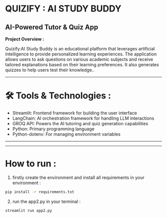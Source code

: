 # QUIZIFY : AI STUDY BUDDY
##  AI-Powered Tutor & Quiz App

**Project Overview :**

Quizify:AI Study Buddy is an educational platform that leverages 
artificial intelligence to provide personalized learning experiences. The application 
allows users to ask questions on various academic subjects and receive tailored 
explanations based on their learning preferences. It also generates quizzes to help 
users test their knowledge..

---
# 🛠 Tools & Technologies :

- Streamlit: Frontend framework for building the user interface
- LangChain: AI orchestration framework for handling LLM interactions
- GROQ API: Powers the AI tutoring and quiz generation capabilities
- Python: Primary programming language
- Python-dotenv: For managing environment variables
---

---
# How to run :

1. firstly create the environment and install all requirements in your environment :
   
```bash
pip install -r requirements.txt
```

2. run the app2.py in your terminal :
   
```bash
streamlit run app2.py
```

  


  

 
